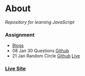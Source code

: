 # About 
_Repository for learning JavaScript_

### Assignment
- [Blogs](https://ankitdevelops.hashnode.dev/)
- 08 Jan 30 Questions [Github](https://github.com/ankitdevelops/fsjs-javascript/tree/main/assignment-js/08-Jan)
- 21 Jan Random Circle [Github](https://github.com/ankitdevelops/fsjs-javascript/tree/main/assignment-js/21-Jan) [Live](https://transcendent-biscotti-85085d.netlify.app/assignment-js/21-jan/)

### [Live Site](https://transcendent-biscotti-85085d.netlify.app/)
